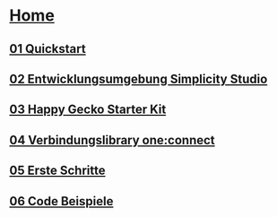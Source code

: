 
<!-- docs/_sidebar.md -->

# [Home](/)

## [01 Quickstart](./01_onechameleon_quickstart/01_onechameleon_quickstart.md)

## [02 Entwicklungsumgebung Simplicity Studio](./02_settingup_simplicitystudio/02_settingup_simplicitystudio.md)

## [03 Happy Gecko Starter Kit](./03_efm32_happygecko_quickstart/03_efm32_happygecko_quickstart.md)

## [04 Verbindungslibrary one:connect](./04_oneconnect_verbindungslibrary/04_oneconnect_verbindungslibrary.md)

## [05 Erste Schritte](./05_first_steps/05_first_steps.md)

## [06 Code Beispiele](./06_code_examples/06_code_examples.md)
